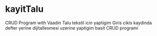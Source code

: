 # kayitTalu
CRUD Program with Vaadin
Talu tekstil icin yaptigim Giris cikis kaydinda defter yerine dijitallesmesi uzerine yaptigim basit CRUD programi
